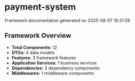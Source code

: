 # payment-system

Framework documentation generated on 2025-08-07 16:31:59

## Framework Overview

- **Total Components:** 12
- **DTOs:** 4 data models
- **Features:** 3 framework features
- **Application Services:** 1 business services
- **Dependencies:** 3 dependency components
- **Middlewares:** 1 middleware components